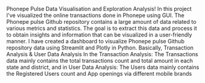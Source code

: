 Phonepe Pulse Data Visualisation and Exploration Analysis!
In this project I've visualized the online transactions done in Phonepe using GUI.
The Phonepe pulse Github repository contains a large amount of data related to various metrics and statistics. The goal is to extract this data and process it to obtain insights and information that can be visualized in a user-friendly manner.
I have created a dashboard to visualize Phonepe pulse Github repository data using Streamlit and Plotly in Python.
Basically, Transaction Analysis & User Data Analysis
In the Transaction Analysis: The Transactions data mainly contains the total transactions count and total amount in each state and district, 
and in User Data Analysis: The Users data mainly contains the Registered Users count and App openings via different mobile brands
